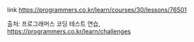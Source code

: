 link https://programmers.co.kr/learn/courses/30/lessons/76501

출처: 프로그래머스 코딩 테스트 연습, https://programmers.co.kr/learn/challenges
